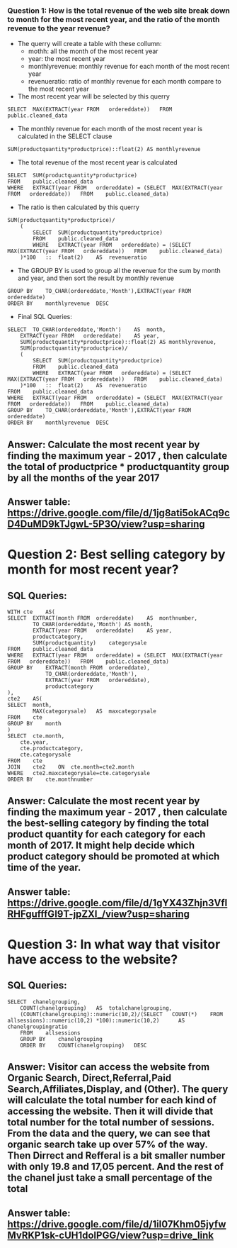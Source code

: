 ### Question 1: How is the total revenue of the web site break down to month for the most recent year, and the ratio of the month revenue to the year revenue? 
- The querry will create a table with these collumn:
	- mothh: all the month of the most recent year
   	- year: the most recent year
   	- monthlyrevenue:  monthly revenue for each month of the most recent year
   	- revenueratio: ratio of monthly revenue for each month compare to the most recent year
- The most recent year will be selected by this querry
```
SELECT	MAX(EXTRACT(year FROM	ordereddate))	FROM	public.cleaned_data
```
- The monthly revenue for each month of the most recent year is calculated in the SELECT clause
```
SUM(productquantity*productprice)::float(2)	AS monthlyrevenue
```
- The total revenue of the most recent year is calculated
```
SELECT	SUM(productquantity*productprice)
FROM	public.cleaned_data
WHERE	EXTRACT(year FROM	ordereddate) = (SELECT	MAX(EXTRACT(year FROM	ordereddate))	FROM	public.cleaned_data)
```
- The ratio is then calculated by this querry
```
SUM(productquantity*productprice)/
	(
		SELECT	SUM(productquantity*productprice)
		FROM	public.cleaned_data
		WHERE	EXTRACT(year FROM	ordereddate) = (SELECT	MAX(EXTRACT(year FROM	ordereddate))	FROM	public.cleaned_data)
	)*100	::	float(2)	AS	revenueratio
```
- The GROUP BY is used to group all the revenue for the sum by month and year, and then sort the result by monthly revenue
```
GROUP BY	TO_CHAR(ordereddate,'Month'),EXTRACT(year FROM	ordereddate)
ORDER BY	monthlyrevenue	DESC
```
- Final SQL Queries:	
```
SELECT 	TO_CHAR(ordereddate,'Month')	AS	month,
	EXTRACT(year FROM	ordereddate)	AS year,
	SUM(productquantity*productprice)::float(2)	AS monthlyrevenue,
	SUM(productquantity*productprice)/
	(
		SELECT	SUM(productquantity*productprice)
		FROM	public.cleaned_data
		WHERE	EXTRACT(year FROM	ordereddate) = (SELECT	MAX(EXTRACT(year FROM	ordereddate))	FROM	public.cleaned_data)
	)*100	::	float(2)	AS	revenueratio
FROM	public.cleaned_data
WHERE	EXTRACT(year FROM	ordereddate) = (SELECT	MAX(EXTRACT(year FROM	ordereddate))	FROM	public.cleaned_data)
GROUP BY	TO_CHAR(ordereddate,'Month'),EXTRACT(year FROM	ordereddate)
ORDER BY	monthlyrevenue	DESC
```

## Answer: Calculate the most recent year by finding the maximum year - 2017 , then calculate the total of productprice * productquantity group by all the months of the year 2017
## Answer table:	https://drive.google.com/file/d/1jg8ati5okACq9cD4DuMD9kTJgwL-5P3O/view?usp=sharing

# Question 2: Best selling category by month for most recent year?

## SQL Queries:	

	WITH cte	AS(
	SELECT	EXTRACT(month FROM	ordereddate)	AS	monthnumber,
			TO_CHAR(ordereddate,'Month') AS month,
			EXTRACT(year FROM	ordereddate)	AS year,
			productcategory,
			SUM(productquantity)	categorysale
	FROM	public.cleaned_data
	WHERE	EXTRACT(year FROM	ordereddate) = (SELECT	MAX(EXTRACT(year FROM	ordereddate))	FROM	public.cleaned_data)
	GROUP BY	EXTRACT(month FROM	ordereddate),
				TO_CHAR(ordereddate,'Month'),
				EXTRACT(year FROM	ordereddate),
				productcategory
	),
	cte2	AS(
	SELECT	month,
			MAX(categorysale)	AS	maxcategorysale
	FROM	cte
	GROUP BY	month
	)
	SELECT	cte.month,
		cte.year,
		cte.productcategory,
		cte.categorysale
	FROM	cte
	JOIN	cte2	ON	cte.month=cte2.month
	WHERE	cte2.maxcategorysale=cte.categorysale
	ORDER BY	cte.monthnumber
		

## Answer:	Calculate the most recent year by finding the maximum year - 2017 , then calculate the best-selling category by finding the total product quantity for each category for 		each month of 2017. It might help decide which product category should be promoted at which time of the year.
## Answer table:	https://drive.google.com/file/d/1gYX43Zhjn3VfIRHFgufffGI9T-jpZXI_/view?usp=sharing



# Question 3: In what way that visitor have access to the website?

## SQL Queries:	
	SELECT 	chanelgrouping,
		COUNT(chanelgrouping)	AS	totalchanelgrouping,
		(COUNT(chanelgrouping)::numeric(10,2)/(SELECT	COUNT(*)	FROM	allsessions)::numeric(10,2) *100)::numeric(10,2)	  AS 		chanelgroupingratio
		FROM	allsessions
		GROUP BY	chanelgrouping
		ORDER BY	COUNT(chanelgrouping)	DESC

## Answer:	Visitor can access the website from Organic Search, Direct,Referral,Paid Search,Affiliates,Display, and (Other). The query will calculate the total number for each kind of 	accessing the website. Then it will divide that total number for the total number of sessions. From the data and the query, we can see that organic search take up over 57% of the 	way. Then Dirrect and Refferal is a bit smaller number with only 19.8 and 17,05 percent. And the rest of the chanel just take a small percentage of the total
## Answer table:	https://drive.google.com/file/d/1iI07Khm05jyfwMvRKP1sk-cUH1dolPGG/view?usp=drive_link


